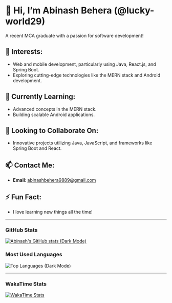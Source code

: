 
# 👋 Hi, I’m Abinash Behera (@lucky-world29)
 
A recent MCA graduate with a passion for software development!

## 👀 Interests:
- Web and mobile development, particularly using Java, React.js, and Spring Boot.
- Exploring cutting-edge technologies like the MERN stack and Android development.

## 🌱 Currently Learning:
- Advanced concepts in the MERN stack.
- Building scalable Android applications.

## 💞️ Looking to Collaborate On:

- Innovative projects utilizing Java, JavaScript, and frameworks like Spring Boot and React.

## 📫 Contact Me:
- **Email**: [abinashbehera9889@gmail.com](mailto:abinashbehera9889@gmail.com)

## ⚡ Fun Fact:
- I love learning new things all the time!

---

### GitHub Stats
[![Abinash's GitHub stats (Dark Mode)](https://github-readme-stats.vercel.app/api?username=lucky-world29&show_icons=true&theme=dark#gh-dark-mode-only)](https://github.com/lucky-world29/github-readme-stats)
<!--
[![Abinash's GitHub stats (Light Mode)](https://github-readme-stats.vercel.app/api?username=lucky-world29&show_icons=true&theme=default#gh-light-mode-only)](https://github.com/lucky-world29/github-readme-stats)
-->

### Most Used Languages
![Top Languages (Dark Mode)](https://github-readme-stats.vercel.app/api/top-langs/?username=lucky-world29&layout=compact&theme=dark#gh-dark-mode-only)
<!--
![Top Languages (Light Mode)](https://github-readme-stats.vercel.app/api/top-langs/?username=lucky-world29&layout=compact&theme=default#gh-light-mode-only)
-->

---

### WakaTime Stats
<!--
[![WakaTime Stats](https://github-readme-stats.vercel.app/api/wakatime?username=lucky_world29)](https://github.com/lucky-world29/github-readme-stats)
-->
[![WakaTime Stats](https://github-readme-stats.vercel.app/api/wakatime?username=lucky_world29&theme=dark)](https://github.com/lucky-world29/github-readme-stats)

